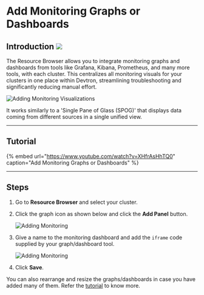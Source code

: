 # Add Monitoring Graphs or Dashboards

## Introduction [![](https://devtron-public-asset.s3.us-east-2.amazonaws.com/images/elements/EnterpriseTag.svg)](https://devtron.ai/pricing)

The Resource Browser allows you to integrate monitoring graphs and dashboards from tools like Grafana, Kibana, Prometheus, and many more tools, with each cluster. This centralizes all monitoring visuals for your clusters in one place within Devtron, streamlining troubleshooting and significantly reducing manual effort.

![Adding Monitoring Visualizations](https://devtron-public-asset.s3.us-east-2.amazonaws.com/images/kubernetes-resource-browser/monitoring-graphs.gif)

It works similarly to a 'Single Pane of Glass (SPOG)' that displays data coming from different sources in a single unified view.

---

## Tutorial

{% embed url="https://www.youtube.com/watch?v=XHfrAsHhTQ0" caption="Add Monitoring Graphs or Dashboards" %}

---

## Steps

1. Go to **Resource Browser** and select your cluster.

2. Click the graph icon as shown below and click the **Add Panel** button.

    ![Adding Monitoring](https://devtron-public-asset.s3.us-east-2.amazonaws.com/images/kubernetes-resource-browser/add-graph1.jpg)

3. Give a name to the monitoring dashboard and add the `iframe` code supplied by your graph/dashboard tool.

    ![Adding Monitoring](https://devtron-public-asset.s3.us-east-2.amazonaws.com/images/kubernetes-resource-browser/fields-filled.jpg)

4. Click **Save**.

You can also rearrange and resize the graphs/dashboards in case you have added many of them. Refer the [tutorial](#tutorial) to know more.